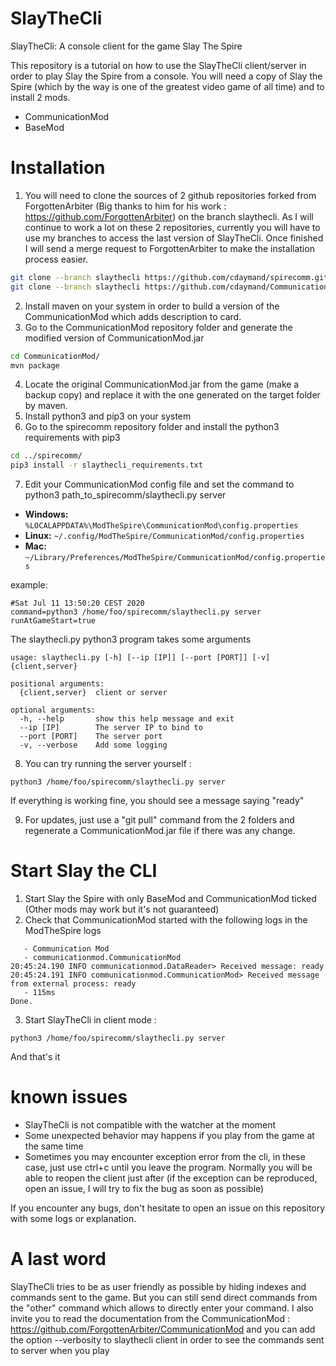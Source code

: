 # SlayTheCli
SlayTheCli: A console client for the game Slay The Spire

This repository is a tutorial on how to use the SlayTheCli client/server in order to play Slay the Spire from a console.
You will need a copy of Slay the Spire (which by the way is one of the greatest video game of all time) and to install 2 mods.
* CommunicationMod
* BaseMod

# Installation
1. You will need to clone the sources of 2 github repositories forked from ForgottenArbiter (Big thanks to him for his work : https://github.com/ForgottenArbiter) on the branch slaythecli. As I will continue to work a lot on these 2 repositories, currently you will have to use my branches to access the last version of SlayTheCli. Once finished I will send a merge request to ForgottenArbiter to make the installation process easier. 
```bash
git clone --branch slaythecli https://github.com/cdaymand/spirecomm.git
git clone --branch slaythecli https://github.com/cdaymand/CommunicationMod.git
```
2. Install maven on your system in order to build a version of the CommunicationMod which adds description to card.
3. Go to the CommunicationMod repository folder and generate the modified version of CommunicationMod.jar
```bash
cd CommunicationMod/
mvn package
```
4. Locate the original CommunicationMod.jar from the game (make a backup copy) and replace it with the one generated on the target folder by maven.
5. Install python3 and pip3 on your system
6. Go to the spirecomm repository folder and install the python3 requirements with pip3
```bash
cd ../spirecomm/
pip3 install -r slaythecli_requirements.txt
```
7. Edit your CommunicationMod config file and set the command to python3 path_to_spirecomm/slaythecli.py server
* **Windows:** `%LOCALAPPDATA%\ModTheSpire\CommunicationMod\config.properties`
* **Linux:** `~/.config/ModTheSpire/CommunicationMod/config.properties`
* **Mac:** `~/Library/Preferences/ModTheSpire/CommunicationMod/config.properties`

example:
```
#Sat Jul 11 13:50:20 CEST 2020
command=python3 /home/foo/spirecomm/slaythecli.py server
runAtGameStart=true
```
The slaythecli.py python3 program takes some arguments
```
usage: slaythecli.py [-h] [--ip [IP]] [--port [PORT]] [-v] {client,server}

positional arguments:
  {client,server}  client or server

optional arguments:
  -h, --help       show this help message and exit
  --ip [IP]        The server IP to bind to
  --port [PORT]    The server port
  -v, --verbose    Add some logging
```
8. You can try running the server yourself :
```
python3 /home/foo/spirecomm/slaythecli.py server
```
If everything is working fine, you should see a message saying "ready"

9. For updates, just use a "git pull" command from the 2 folders and regenerate a CommunicationMod.jar file if there was any change.

# Start Slay the CLI

1. Start Slay the Spire with only BaseMod and CommunicationMod ticked (Other mods may work but it's not guaranteed)
2. Check that CommunicationMod started with the following logs in the ModTheSpire logs
```
   - Communication Mod
   - communicationmod.CommunicationMod
20:45:24.190 INFO communicationmod.DataReader> Received message: ready
20:45:24.191 INFO communicationmod.CommunicationMod> Received message from external process: ready
   - 115ms
Done.
```
3. Start SlayTheCli in client mode :
```
python3 /home/foo/spirecomm/slaythecli.py server
```
And that's it

# known issues
* SlayTheCli is not compatible with the watcher at the moment
* Some unexpected behavior may happens if you play from the game at the same time
* Sometimes you may encounter exception error from the cli, in these case, just use ctrl+c until you leave the program. Normally you will be able to reopen the client just after (if the exception can be reproduced, open an issue, I will try to fix the bug as soon as possible)

If you encounter any bugs, don't hesitate to open an issue on this repository with some logs or explanation.

# A last word
SlayTheCli tries to be as user friendly as possible by hiding indexes and commands sent to the game. But you can still send direct commands from the "other" command which allows to directly enter your command.
I also invite you to read the documentation from the CommunicationMod : https://github.com/ForgottenArbiter/CommunicationMod and you can add the option --verbosity to slaythecli client in order to see the commands sent to server when you play
